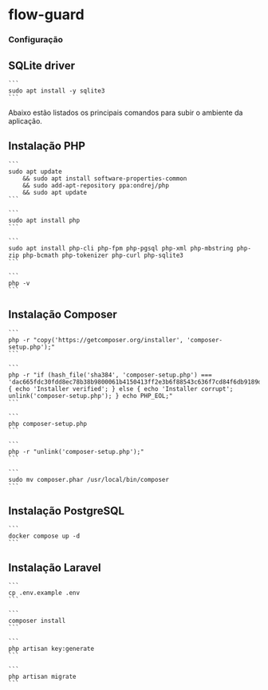 # flow-guard

<h3>Configuração</h3>

## SQLite driver
    ```
    sudo apt install -y sqlite3
    ```

Abaixo estão listados os principais comandos para subir o ambiente da aplicação.
<br>

## Instalação PHP
    ```
    sudo apt update
        && sudo apt install software-properties-common
        && sudo add-apt-repository ppa:ondrej/php
        && sudo apt update
    ```

    ```
    sudo apt install php
    ```

    ```
    sudo apt install php-cli php-fpm php-pgsql php-xml php-mbstring php-zip php-bcmath php-tokenizer php-curl php-sqlite3
    ```

    ```
    php -v
    ```

## Instalação Composer
    ```
    php -r "copy('https://getcomposer.org/installer', 'composer-setup.php');"
    ```

    ```
    php -r "if (hash_file('sha384', 'composer-setup.php') === 'dac665fdc30fdd8ec78b38b9800061b4150413ff2e3b6f88543c636f7cd84f6db9189d43a81e5503cda447da73c7e5b6') { echo 'Installer verified'; } else { echo 'Installer corrupt'; unlink('composer-setup.php'); } echo PHP_EOL;"
    ```

    ```
    php composer-setup.php
    ```

    ```
    php -r "unlink('composer-setup.php');"
    ```

    ```
    sudo mv composer.phar /usr/local/bin/composer
    ```

## Instalação PostgreSQL
    ```
    docker compose up -d
    ```

## Instalação Laravel
    ```
    cp .env.example .env
    ```

    ```
    composer install
    ```

    ```
    php artisan key:generate
    ```

    ```
    php artisan migrate
    ```